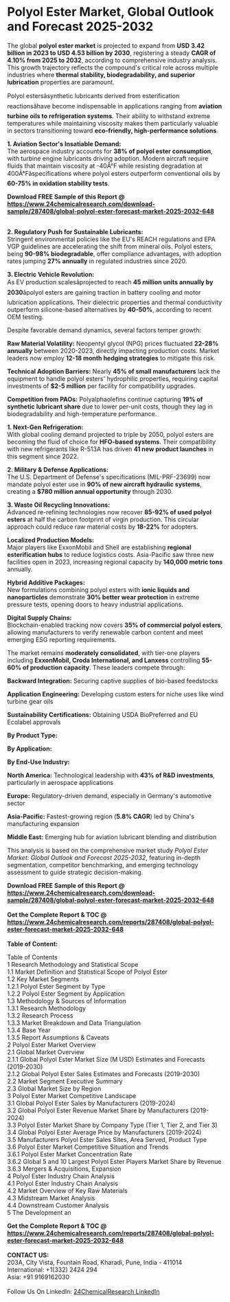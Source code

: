 <h1>Polyol Ester Market, Global Outlook and Forecast 2025-2032</h1><p>The global <strong>polyol ester market</strong> is projected to expand from <strong>USD 3.42 billion in 2023 to USD 4.53 billion by 2030</strong>, registering a steady <strong>CAGR of 4.10% from 2025 to 2032</strong>, according to comprehensive industry analysis. This growth trajectory reflects the compound's critical role across multiple industries where <strong>thermal stability, biodegradability, and superior lubrication</strong> properties are paramount.</p><p>Polyol estersâsynthetic lubricants derived from esterification reactionsâhave become indispensable in applications ranging from <strong>aviation turbine oils to refrigeration systems</strong>. Their ability to withstand extreme temperatures while maintaining viscosity makes them particularly valuable in sectors transitioning toward <strong>eco-friendly, high-performance solutions</strong>.</p><p><strong>1. Aviation Sector's Insatiable Demand:</strong><br>
The aerospace industry accounts for <strong>38% of polyol ester consumption</strong>, with turbine engine lubricants driving adoption. Modern aircraft require fluids that maintain viscosity at -40Â°F while resisting degradation at 400Â°Fâspecifications where polyol esters outperform conventional oils by <strong>60-75% in oxidation stability tests</strong>.</p><div><b>Download FREE Sample of this Report @ 
            <a href="https://www.24chemicalresearch.com/download-sample/287408/global-polyol-ester-forecast-market-2025-2032-648">
            https://www.24chemicalresearch.com/download-sample/287408/global-polyol-ester-forecast-market-2025-2032-648</a></b></div><br><p><strong>2. Regulatory Push for Sustainable Lubricants:</strong><br>
Stringent environmental policies like the EU's REACH regulations and EPA VGP guidelines are accelerating the shift from mineral oils. Polyol esters, being <strong>90-98% biodegradable</strong>, offer compliance advantages, with adoption rates jumping <strong>27% annually</strong> in regulated industries since 2020.</p><p><strong>3. Electric Vehicle Revolution:</strong><br>
As EV production scalesâprojected to reach <strong>45 million units annually by 2030</strong>âpolyol esters are gaining traction in battery cooling and motor lubrication applications. Their dielectric properties and thermal conductivity outperform silicone-based alternatives by <strong>40-50%</strong>, according to recent OEM testing.</p><p>Despite favorable demand dynamics, several factors temper growth:</p><p><strong>Raw Material Volatility:</strong> Neopentyl glycol (NPG) prices fluctuated <strong>22-28% annually</strong> between 2020-2023, directly impacting production costs. Market leaders now employ <strong>12-18 month hedging strategies</strong> to mitigate this risk.</p><p><strong>Technical Adoption Barriers:</strong> Nearly <strong>45% of small manufacturers</strong> lack the equipment to handle polyol esters' hydrophilic properties, requiring capital investments of <strong>$2-5 million</strong> per facility for compatibility upgrades.</p><p><strong>Competition from PAOs:</strong> Polyalphaolefins continue capturing <strong>19% of synthetic lubricant share</strong> due to lower per-unit costs, though they lag in biodegradability and high-temperature performance.</p><p><strong>1. Next-Gen Refrigeration:</strong><br>
With global cooling demand projected to triple by 2050, polyol esters are becoming the fluid of choice for <strong>HFO-based systems</strong>. Their compatibility with new refrigerants like R-513A has driven <strong>41 new product launches</strong> in this segment since 2022.</p><p><strong>2. Military &amp; Defense Applications:</strong><br>
The U.S. Department of Defense's specifications (MIL-PRF-23699) now mandate polyol ester use in <strong>90% of new aircraft hydraulic systems</strong>, creating a <strong>$780 million annual opportunity</strong> through 2030.</p><p><strong>3. Waste Oil Recycling Innovations:</strong><br>
Advanced re-refining technologies now recover <strong>85-92% of used polyol esters</strong> at half the carbon footprint of virgin production. This circular approach could reduce raw material costs by <strong>18-22%</strong> for adopters.</p><p><strong>Localized Production Models:</strong><br>
	Major players like ExxonMobil and Shell are establishing <strong>regional esterification hubs</strong> to reduce logistics costs. Asia-Pacific saw three new facilities open in 2023, increasing regional capacity by <strong>140,000 metric tons</strong> annually.</p><p><strong>Hybrid Additive Packages:</strong><br>
	New formulations combining polyol esters with <strong>ionic liquids and nanoparticles</strong> demonstrate <strong>30% better wear protection</strong> in extreme pressure tests, opening doors to heavy industrial applications.</p><p><strong>Digital Supply Chains:</strong><br>
	Blockchain-enabled tracking now covers <strong>35% of commercial polyol esters</strong>, allowing manufacturers to verify renewable carbon content and meet emerging ESG reporting requirements.</p><p>The market remains <strong>moderately consolidated</strong>, with tier-one players including <strong>ExxonMobil, Croda International, and Lanxess</strong> controlling <strong>55-60% of production capacity</strong>. These leaders compete through:</p><p><strong>Backward Integration:</strong> Securing captive supplies of bio-based feedstocks</p><p><strong>Application Engineering:</strong> Developing custom esters for niche uses like wind turbine gear oils</p><p><strong>Sustainability Certifications:</strong> Obtaining USDA BioPreferred and EU Ecolabel approvals</p><p><strong>By Product Type:</strong></p><p><strong>By Application:</strong></p><p><strong>By End-Use Industry:</strong></p><p><strong>North America:</strong> Technological leadership with <strong>43% of R&amp;D investments</strong>, particularly in aerospace applications</p><p><strong>Europe:</strong> Regulatory-driven demand, especially in Germany's automotive sector</p><p><strong>Asia-Pacific:</strong> Fastest-growing region (<strong>5.8% CAGR</strong>) led by China's manufacturing expansion</p><p><strong>Middle East:</strong> Emerging hub for aviation lubricant blending and distribution</p><p>This analysis is based on the comprehensive market study <em>Polyol Ester Market: Global Outlook and Forecast 2025-2032</em>, featuring in-depth segmentation, competitor benchmarking, and emerging technology assessment to guide strategic decision-making.</p><div><b>Download FREE Sample of this Report @ 
            <a href="https://www.24chemicalresearch.com/download-sample/287408/global-polyol-ester-forecast-market-2025-2032-648">
            https://www.24chemicalresearch.com/download-sample/287408/global-polyol-ester-forecast-market-2025-2032-648</a></b></div><br><div><b>Get the Complete Report & TOC @ 
            <a href="https://www.24chemicalresearch.com/reports/287408/global-polyol-ester-forecast-market-2025-2032-648">
            https://www.24chemicalresearch.com/reports/287408/global-polyol-ester-forecast-market-2025-2032-648</a></b></div><br>
            <b>Table of Content:</b><p>Table of Contents<br />
1 Research Methodology and Statistical Scope<br />
1.1 Market Definition and Statistical Scope of Polyol Ester<br />
1.2 Key Market Segments<br />
1.2.1 Polyol Ester Segment by Type<br />
1.2.2 Polyol Ester Segment by Application<br />
1.3 Methodology & Sources of Information<br />
1.3.1 Research Methodology<br />
1.3.2 Research Process<br />
1.3.3 Market Breakdown and Data Triangulation<br />
1.3.4 Base Year<br />
1.3.5 Report Assumptions & Caveats<br />
2 Polyol Ester Market Overview<br />
2.1 Global Market Overview<br />
2.1.1 Global Polyol Ester Market Size (M USD) Estimates and Forecasts (2019-2030)<br />
2.1.2 Global Polyol Ester Sales Estimates and Forecasts (2019-2030)<br />
2.2 Market Segment Executive Summary<br />
2.3 Global Market Size by Region<br />
3 Polyol Ester Market Competitive Landscape<br />
3.1 Global Polyol Ester Sales by Manufacturers (2019-2024)<br />
3.2 Global Polyol Ester Revenue Market Share by Manufacturers (2019-2024)<br />
3.3 Polyol Ester Market Share by Company Type (Tier 1, Tier 2, and Tier 3)<br />
3.4 Global Polyol Ester Average Price by Manufacturers (2019-2024)<br />
3.5 Manufacturers Polyol Ester Sales Sites, Area Served, Product Type<br />
3.6 Polyol Ester Market Competitive Situation and Trends<br />
3.6.1 Polyol Ester Market Concentration Rate<br />
3.6.2 Global 5 and 10 Largest Polyol Ester Players Market Share by Revenue<br />
3.6.3 Mergers & Acquisitions, Expansion<br />
4 Polyol Ester Industry Chain Analysis<br />
4.1 Polyol Ester Industry Chain Analysis<br />
4.2 Market Overview of Key Raw Materials<br />
4.3 Midstream Market Analysis<br />
4.4 Downstream Customer Analysis<br />
5 The Development an</p><div><b>Get the Complete Report & TOC @ 
            <a href="https://www.24chemicalresearch.com/reports/287408/global-polyol-ester-forecast-market-2025-2032-648">
            https://www.24chemicalresearch.com/reports/287408/global-polyol-ester-forecast-market-2025-2032-648</a></b></div><br><b>CONTACT US:</b><br>
            203A, City Vista, Fountain Road, Kharadi, Pune, India - 411014<br>
            International: +1(332) 2424 294<br>
            Asia: +91 9169162030 <br><br>
            Follow Us On LinkedIn: <a href="https://www.linkedin.com/company/24chemicalresearch/">24ChemicalResearch LinkedIn</a>